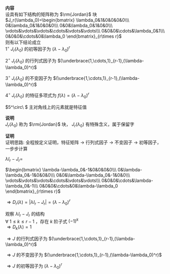 **内容**  
设具有如下结构的矩阵称为 $\rm{Jordan}$ 块  
 $J_r(\lambda_0)=\begin{bmatrix}  
\lambda_0&1&0&0&0&0\\\  
0&\lambda_0&1&0&0&0\\\  
0&0&\lambda_0&1&0&0\\\  
\vdots&\vdots&\vdots&\cdots&\vdots&\vdots\\\  
0&0&0&\cdots&\lambda_0&1\\\  
0&0&0&\cdots&0&\lambda_0  
\end{bmatrix}_{r\times r}$   
则有以下结论成立  
 $1^\circ\ J_r(\lambda_0)$ 的初等因子为 $(\lambda-\lambda_0)^r$   
  
 $2^\circ\ J_r(\lambda_0)$ 的行列式因子为 $(\underbrace{1,\cdots,1}_{r-1},(\lambda-\lambda_0)^r)$   
  
 $3^\circ\ J_r(\lambda_0)$ 的不变因子为 $(\underbrace{1,\cdots,1}_{r-1},(\lambda-\lambda_0)^r)$   
  
 $4^\circ\ J_r(\lambda_0)$ 的特征多项式为 $f(\lambda)=(\lambda-\lambda_0)^r$   
  
 $5^\circ\ $ 主对角线上的元素就是特征值  
  
**说明**  
 $J_r(\lambda_0)$ 称为 $\rm{Jordan}$ 块， $J_r(\lambda_0)$ 有特殊含义，属于保留字  
  
**证明**  
证明思路: 全程按定义证明，特征矩阵 $\to$ 行列式因子 $\to$ 不变因子 $\to$ 初等因子，一步步计算  
  
 $\lambda I_r-J_r=$   
  
 $\begin{bmatrix}  
\lambda-\lambda_0&-1&0&0&0&0\\\  
0&\lambda-\lambda_0&-1&0&0&0\\\  
0&0&\lambda-\lambda_0&-1&0&0\\\  
\vdots&\vdots&\vdots&\cdots&\vdots&\vdots\\\  
0&0&0&\cdots&\lambda-\lambda_0&-1\\\  
0&0&0&\cdots&0&\lambda-\lambda_0  
\end{bmatrix}_{r\times r}$   
  
 $\Rightarrow D_r(\lambda)=|\lambda I_r-J_r|=  
(\lambda-\lambda_0)^r$   
  
观察 $\lambda I_r-J_r$ 的结构  
 $\forall\ 1\le k\le r-1$ ，存在 $k$ 阶子式 $(-1)^k$   
 $\Rightarrow D_k(\lambda)=1$   
  
 $\Rightarrow J$ 的行列式因子为 $(\underbrace{1,\cdots,1}_{r-1},(\lambda-\lambda_0)^r)$   
  
 $\Rightarrow J$ 的不变因子为 $(\underbrace{1,\cdots,1}_{r-1},(\lambda-\lambda_0)^r)$   
  
 $\Rightarrow J$ 的初等因子为 $(\lambda-\lambda_0)^r$   
